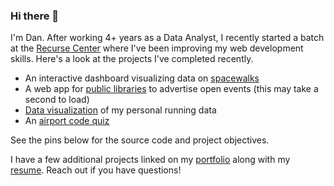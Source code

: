 ### Hi there 👋

I'm Dan.  After working 4+ years as a Data Analyst, I recently started a batch at the [Recurse Center](recurse.com) where I've been improving my web development skills.  Here's a look at the projects I've completed recently. 

* An interactive dashboard visualizing data on [spacewalks](https://d-murphy.github.io/spacewalk-dashboard/)
* A web app for [public libraries](https://github.com/d-murphy/LibraryPrograms) to advertise open events (this may take a second to load)
* [Data visualization](https://d-murphy.github.io/StravaRunDataDashboard.html) of my personal running data
* An [airport code quiz](https://d-murphy.github.io/airport-code-game/)

See the pins below for the source code and project objectives.  

I have a few additional projects linked on my [portfolio](https://d-murphy.github.io/) along with my [resume](https://d-murphy.github.io/resume.html).  Reach out if you have questions!


